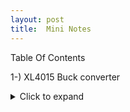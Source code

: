 ```yaml
---
layout: post
title:  Mini Notes
---
```


Table Of Contents

1-) XL4015 Buck converter

<details>
    <summary>Click to expand</summary>
    ![xl4015e1]({{https://meolmez.github.io}}/assets/xl4015e1.jpg)
    ![usefulimage]({{https://meolmez.github.io}}/assets/tempProbe.jpg)
 Input voltage: 4-38V
Output voltage: 1.25-36V continuously adjustable
Output current: adjustable, maximum 5A
Output Power: 75W maximum
Working temperature: -40 to + 85 degrees
Operating frequency: 180KHz
Conversion efficiency: up to 96%
Short circuit protection: Yes (limit current 8A)
Overtemperature protection: (automatically shut off the output after overtemperature)
Input reverse polarity protection: None, (if necessary, please enter the string into the high current diode)
Installation: four 3mm screws
Module dimensions: length 51mm width 26mm height 15mm
Weight: 23g 

</details>

